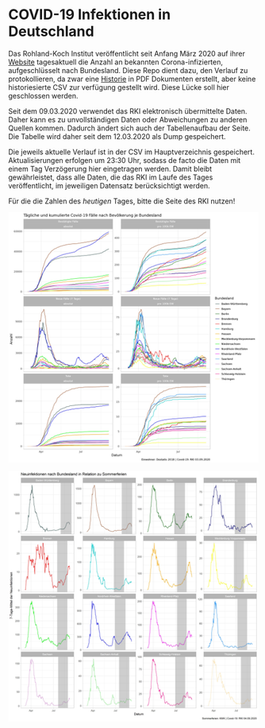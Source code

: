 # COVID-19 Infektionen in Deutschland
Das Rohland-Koch Institut veröffentlicht seit Anfang März 2020 
auf ihrer [Website](https://www.rki.de/DE/Content/InfAZ/N/Neuartiges_Coronavirus/Fallzahlen.html) tagesaktuell die Anzahl an bekannten Corona-infizierten, aufgeschlüsselt nach Bundesland.
Diese Repo dient dazu, den Verlauf zu protokollieren, da zwar eine [Historie](https://www.rki.de/DE/Content/InfAZ/N/Neuartiges_Coronavirus/Situationsberichte/Gesamt.html) 
in PDF Dokumenten erstellt, aber keine historiesierte CSV zur verfügung gestellt wird. Diese
Lücke soll hier geschlossen werden.

Seit dem 09.03.2020 verwendet das RKI elektronisch übermittelte Daten. Daher kann es zu unvollständigen Daten oder Abweichungen zu anderen Quellen kommen. Dadurch ändert sich auch der Tabellenaufbau der Seite. Die Tabelle wird daher seit dem 12.03.2020 als Dump gespeichert. 

Die jeweils aktuelle Verlauf ist in der CSV im Hauptverzeichnis gespeichert. Aktualisierungen erfolgen um 23:30 Uhr, sodass de facto die Daten mit einem Tag Verzögerung hier eingetragen werden. Damit bleibt gewährleistet, dass alle Daten, die das RKI im Laufe des Tages veröffentlicht, im jeweiligen Datensatz berücksichtigt werden.

Für die die Zahlen des *heutigen* Tages, bitte die Seite des RKI nutzen!

![Verlauf](plot.jpg)

![Sommerferien](plot2.jpg)
